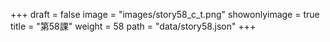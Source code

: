 +++
draft = false 
image = "images/story58_c_t.png" 
showonlyimage = true 
title = "第58課" 
weight = 58 
path = "data/story58.json" 
+++
